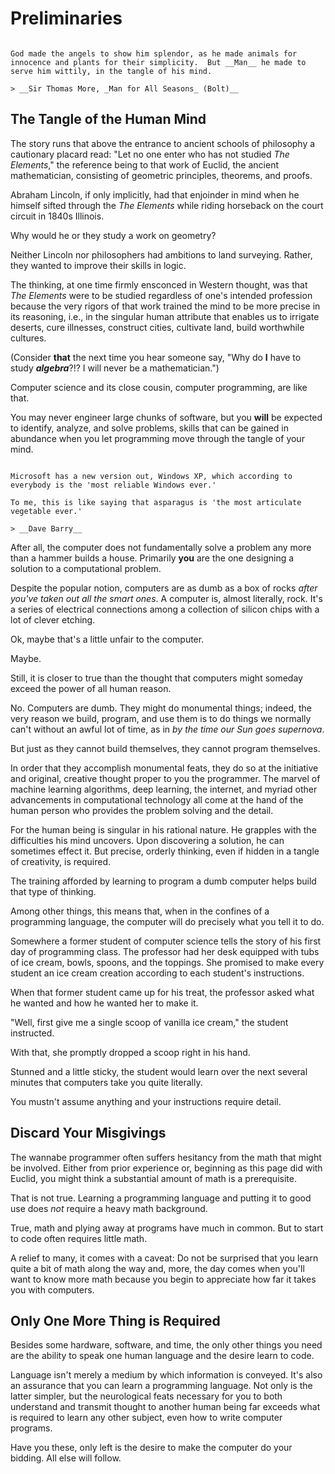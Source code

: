 # Preliminaries

```{admonition} Man Made Code

God made the angels to show him splendor, as he made animals for innocence and plants for their simplicity.  But __Man__ he made to serve him wittily, in the tangle of his mind.

> __Sir Thomas More, _Man for All Seasons_ (Bolt)__

```

## The Tangle of the Human Mind

The story runs that above the entrance to ancient schools of philosophy a cautionary placard read: "Let no one enter who has not studied _The Elements_," the reference being to that work of Euclid, the ancient mathematician, consisting of geometric principles, theorems, and proofs.

Abraham Lincoln, if only implicitly, had that enjoinder in mind when he himself sifted through the _The Elements_ while riding horseback on the court circuit in 1840s Illinois.

Why would he or they study a work on geometry?

Neither Lincoln nor philosophers had ambitions to land surveying. Rather, they wanted to improve their skills in logic.

The thinking, at one time firmly ensconced in Western thought, was that _The Elements_ were to be studied regardless of one's intended profession because the very rigors of that work trained the mind to be more precise in its reasoning, i.e., in the singular human attribute that enables us to irrigate deserts, cure illnesses, construct cities, cultivate land, build worthwhile cultures.

(Consider __that__ the next time you hear someone say, "Why do __I__ have to study ___algebra___?!?  I will never be a mathematician.")

Computer science and its close cousin, computer programming, are like that.

You may never engineer large chunks of software, but you __will__ be expected to identify, analyze, and solve problems, skills that can be gained in abundance when you let programming move through the tangle of your mind.


```{admonition} The Dumb Computer

Microsoft has a new version out, Windows XP, which according to everybody is the 'most reliable Windows ever.'

To me, this is like saying that asparagus is 'the most articulate vegetable ever.'

> __Dave Barry__
```

After all, the computer does not fundamentally solve a problem any more than a hammer builds a house.  Primarily __you__ are the one designing a solution to a computational problem.

Despite the popular notion, computers are as dumb as a box of rocks _after you've taken out all the smart ones_.  A computer is, almost literally, rock.  It's a series of electrical connections among a collection of silicon chips with a lot of clever etching.

Ok, maybe that's a little unfair to the computer.

Maybe.

Still, it is closer to true than the thought that computers might someday exceed the power of all human reason.

No. Computers are dumb.  They might do monumental things; indeed, the very reason we build, program, and use them is to do things we normally can't without an awful lot of time, as in _by the time our Sun goes supernova_.

But just as they cannot build themselves, they cannot program themselves.

In order that they accomplish monumental feats, they do so at the initiative and original, creative thought proper to you the programmer. The marvel of machine learning algorithms, deep learning, the internet, and myriad other advancements in computational technology all come at the hand of the human person who provides the problem solving and the detail.

For the human being is singular in his rational nature.  He grapples with the difficulties his mind uncovers.  Upon discovering a solution, he can sometimes effect it.  But precise, orderly thinking, even if hidden in a tangle of creativity, is required.

The training afforded by learning to program a dumb computer helps build that type of thinking.

Among other things, this means that, when in the confines of a programming language, the computer will do precisely what you tell it to do.

Somewhere a former student of computer science tells the story of his first day of programming class.  The professor had her desk equipped with tubs of ice cream, bowls, spoons, and the toppings.  She promised to make every student an ice cream creation according to each student's instructions.

When that former student came up for his treat, the professor asked what he wanted and how he wanted her to make it.

"Well, first give me a single scoop of vanilla ice cream," the student instructed.

With that, she promptly dropped a scoop right in his hand.

Stunned and a little sticky, the student would learn over the next several minutes that computers take you quite literally.

You mustn't assume anything and your instructions require detail.

## Discard Your Misgivings

The wannabe programmer often suffers hesitancy from the math that might be involved.  Either from prior experience or, beginning as this page did with Euclid, you might think a substantial amount of math is a prerequisite.

That is not true. Learning a programming language and putting it to good use does _not_ require a heavy math background.

True, math and plying away at programs have much in common.  But to start to code often requires little math.

A relief to many, it comes with a caveat:  Do not be surprised that you learn quite a bit of math along the way and, more, the day comes when you'll want to know more math because you begin to appreciate how far it takes you with computers.

## Only One More Thing is Required

Besides some hardware, software, and time, the only other things you need are the ability to speak one human language and the desire learn to code.

Language isn't merely a medium by which information is conveyed.  It's also an assurance that you can learn a programming language. Not only is the latter simpler, but the neurological feats necessary for you to both understand and transmit thought to another human being far exceeds what is required to learn any other subject, even how to write computer programs.

Have you these, only left is the desire to make the computer do your bidding.  All else will follow.

